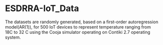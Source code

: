 # ESDRRA-IoT_Data
The datasets are randomly generated, based on a first-order autoregression model(AR(1)), for 500 IoT devices to represent temperature ranging from 18C to 32 C using the Cooja simulator operating on Contiki 2.7 operating system.
